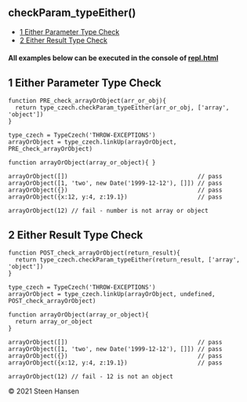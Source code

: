 
## checkParam_typeEither()
  -  [1 Either Parameter Type Check](#either-parameter-type-check)
  -  [2 Either Result Type Check](#either-result-type-check)

#### All examples below can be executed in the console of [repl.html](../../test-collection/repl.html)

## 1 Either Parameter Type Check<a name="either-parameter-type-check"></a>
  
```
function PRE_check_arrayOrObject(arr_or_obj){
  return type_czech.checkParam_typeEither(arr_or_obj, ['array', 'object'])
}

type_czech = TypeCzech('THROW-EXCEPTIONS')
arrayOrObject = type_czech.linkUp(arrayOrObject, PRE_check_arrayOrObject) 

function arrayOrObject(array_or_object){ }

arrayOrObject([])                                     // pass
arrayOrObject([1, 'two', new Date('1999-12-12'), []]) // pass
arrayOrObject({})                                     // pass
arrayOrObject({x:12, y:4, z:19.1})                    // pass 

arrayOrObject(12) // fail - number is not array or object
```

## 2 Either Result Type Check<a name="either-result-type-check"></a>
  
```
function POST_check_arrayOrObject(return_result){
  return type_czech.checkParam_typeEither(return_result, ['array', 'object'])
}

type_czech = TypeCzech('THROW-EXCEPTIONS')
arrayOrObject = type_czech.linkUp(arrayOrObject, undefined, POST_check_arrayOrObject) 

function arrayOrObject(array_or_object){
  return array_or_object
}

arrayOrObject([])                                     // pass
arrayOrObject([1, 'two', new Date('1999-12-12'), []]) // pass
arrayOrObject({})                                     // pass
arrayOrObject({x:12, y:4, z:19.1})                    // pass

arrayOrObject(12) // fail - 12 is not an object
```



&copy; 2021 Steen Hansen